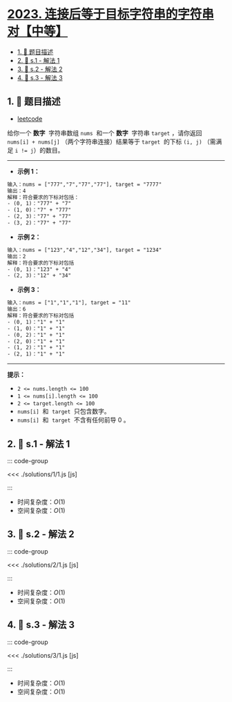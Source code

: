 # [2023. 连接后等于目标字符串的字符串对【中等】](https://github.com/tnotesjs/TNotes.leetcode/tree/main/notes/2023.%20%E8%BF%9E%E6%8E%A5%E5%90%8E%E7%AD%89%E4%BA%8E%E7%9B%AE%E6%A0%87%E5%AD%97%E7%AC%A6%E4%B8%B2%E7%9A%84%E5%AD%97%E7%AC%A6%E4%B8%B2%E5%AF%B9%E3%80%90%E4%B8%AD%E7%AD%89%E3%80%91)

<!-- region:toc -->

- [1. 📝 题目描述](#1--题目描述)
- [2. 🎯 s.1 - 解法 1](#2--s1---解法-1)
- [3. 🎯 s.2 - 解法 2](#3--s2---解法-2)
- [4. 🎯 s.3 - 解法 3](#4--s3---解法-3)

<!-- endregion:toc -->

## 1. 📝 题目描述

- [leetcode](https://leetcode.cn/problems/number-of-pairs-of-strings-with-concatenation-equal-to-target/)

给你一个 **数字**  字符串数组 `nums`  和一个 **数字**  字符串 `target` ，请你返回 `nums[i] + nums[j]` （两个字符串连接）结果等于 `target`  的下标 `(i, j)` （需满足 `i != j`）的数目。

---

- **示例 1：**

```txt
输入：nums = ["777","7","77","77"], target = "7777"
输出：4
解释：符合要求的下标对包括：
- (0, 1)："777" + "7"
- (1, 0)："7" + "777"
- (2, 3)："77" + "77"
- (3, 2)："77" + "77"
```

- **示例 2：**

```txt
输入：nums = ["123","4","12","34"], target = "1234"
输出：2
解释：符合要求的下标对包括
- (0, 1)："123" + "4"
- (2, 3)："12" + "34"
```

- **示例 3：**

```txt
输入：nums = ["1","1","1"], target = "11"
输出：6
解释：符合要求的下标对包括
- (0, 1)："1" + "1"
- (1, 0)："1" + "1"
- (0, 2)："1" + "1"
- (2, 0)："1" + "1"
- (1, 2)："1" + "1"
- (2, 1)："1" + "1"
```

---

**提示：**

- `2 <= nums.length <= 100`
- `1 <= nums[i].length <= 100`
- `2 <= target.length <= 100`
- `nums[i]`  和  `target`  只包含数字。
- `nums[i]`  和  `target`  不含有任何前导 0 。

## 2. 🎯 s.1 - 解法 1

::: code-group

<<< ./solutions/1/1.js [js]

:::

- 时间复杂度：$O(1)$
- 空间复杂度：$O(1)$

## 3. 🎯 s.2 - 解法 2

::: code-group

<<< ./solutions/2/1.js [js]

:::

- 时间复杂度：$O(1)$
- 空间复杂度：$O(1)$

## 4. 🎯 s.3 - 解法 3

::: code-group

<<< ./solutions/3/1.js [js]

:::

- 时间复杂度：$O(1)$
- 空间复杂度：$O(1)$
